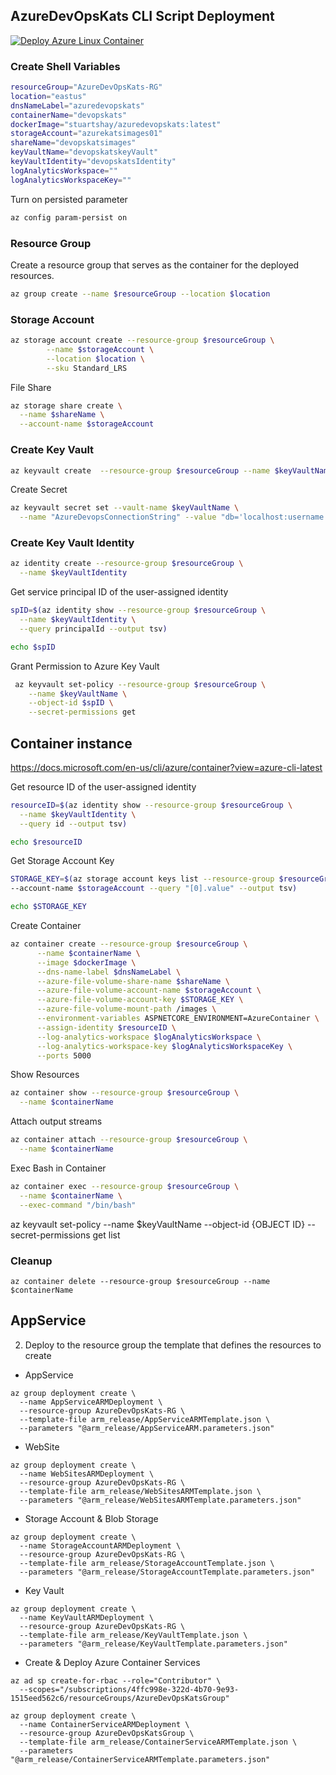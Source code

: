 ## AzureDevOpsKats CLI Script Deployment

[![Deploy Azure Linux Container](https://github.com/stuartshay/AzureDevOpsKats/actions/workflows/deploy-azure-container.yml/badge.svg)](https://github.com/stuartshay/AzureDevOpsKats/actions/workflows/deploy-azure-container.yml)

### Create Shell Variables

```bash
resourceGroup="AzureDevOpsKats-RG"
location="eastus"
dnsNameLabel="azuredevopskats"
containerName="devopskats"
dockerImage="stuartshay/azuredevopskats:latest"
storageAccount="azurekatsimages01"
shareName="devopskatsimages"
keyVaultName="devopskatskeyVault"
keyVaultIdentity="devopskatsIdentity"
logAnalyticsWorkspace=""
logAnalyticsWorkspaceKey=""
```

Turn on persisted parameter

```bash
az config param-persist on
```

### Resource Group

Create a resource group that serves as the container for the deployed resources.

```bash
az group create --name $resourceGroup --location $location
```

### Storage Account

```bash
az storage account create --resource-group $resourceGroup \
        --name $storageAccount \
        --location $location \
        --sku Standard_LRS
```

File Share

```bash
az storage share create \
  --name $shareName \
  --account-name $storageAccount
```

### Create Key Vault

```bash
az keyvault create  --resource-group $resourceGroup --name $keyVaultName --location $location
```

Create Secret

```bash
az keyvault secret set --vault-name $keyVaultName \
  --name "AzureDevopsConnectionString" --value "db='localhost:username:password'"
```

### Create Key Vault Identity

```bash
az identity create --resource-group $resourceGroup \
  --name $keyVaultIdentity
```

Get service principal ID of the user-assigned identity

```bash
spID=$(az identity show --resource-group $resourceGroup \
  --name $keyVaultIdentity \
  --query principalId --output tsv)

echo $spID
```

Grant Permission to Azure Key Vault

```bash
 az keyvault set-policy --resource-group $resourceGroup \
    --name $keyVaultName \
    --object-id $spID \
    --secret-permissions get
```

## Container instance

https://docs.microsoft.com/en-us/cli/azure/container?view=azure-cli-latest

Get resource ID of the user-assigned identity

```bash
resourceID=$(az identity show --resource-group $resourceGroup \
  --name $keyVaultIdentity \
  --query id --output tsv)

echo $resourceID
```

Get Storage Account Key

```bash
STORAGE_KEY=$(az storage account keys list --resource-group $resourceGroup \
--account-name $storageAccount --query "[0].value" --output tsv)

echo $STORAGE_KEY
```

Create Container

```bash
az container create --resource-group $resourceGroup \
      --name $containerName \
      --image $dockerImage \
      --dns-name-label $dnsNameLabel \
      --azure-file-volume-share-name $shareName \
      --azure-file-volume-account-name $storageAccount \
      --azure-file-volume-account-key $STORAGE_KEY \
      --azure-file-volume-mount-path /images \
      --environment-variables ASPNETCORE_ENVIRONMENT=AzureContainer \
      --assign-identity $resourceID \
      --log-analytics-workspace $logAnalyticsWorkspace \
      --log-analytics-workspace-key $logAnalyticsWorkspaceKey \
      --ports 5000
```

Show Resources

```bash
az container show --resource-group $resourceGroup \
  --name $containerName
```

Attach output streams

```bash
az container attach --resource-group $resourceGroup \
  --name $containerName
```

Exec Bash in Container

```bash
az container exec --resource-group $resourceGroup \
  --name $containerName \
  --exec-command "/bin/bash"
```

az keyvault set-policy --name $keyVaultName --object-id {OBJECT ID} --secret-permissions get list

### Cleanup

```
az container delete --resource-group $resourceGroup --name $containerName
```

## AppService

2. Deploy to the resource group the template that defines the resources to create

- AppService

```
az group deployment create \
  --name AppServiceARMDeployment \
  --resource-group AzureDevOpsKats-RG \
  --template-file arm_release/AppServiceARMTemplate.json \
  --parameters "@arm_release/AppServiceARM.parameters.json"
```

- WebSite

```
az group deployment create \
  --name WebSitesARMDeployment \
  --resource-group AzureDevOpsKats-RG \
  --template-file arm_release/WebSitesARMTemplate.json \
  --parameters "@arm_release/WebSitesARMTemplate.parameters.json"
```

- Storage Account & Blob Storage

```
az group deployment create \
  --name StorageAccountARMDeployment \
  --resource-group AzureDevOpsKats-RG \
  --template-file arm_release/StorageAccountTemplate.json \
  --parameters "@arm_release/StorageAccountTemplate.parameters.json"
```

- Key Vault

```
az group deployment create \
  --name KeyVaultARMDeployment \
  --resource-group AzureDevOpsKats-RG \
  --template-file arm_release/KeyVaultTemplate.json \
  --parameters "@arm_release/KeyVaultTemplate.parameters.json"
```

- Create & Deploy Azure Container Services

```
az ad sp create-for-rbac --role="Contributor" \
  --scopes="/subscriptions/4ffc998e-322d-4b70-9e93-1515eed562c6/resourceGroups/AzureDevOpsKatsGroup"
```

```
az group deployment create \
  --name ContainerServiceARMDeployment \
  --resource-group AzureDevOpsKatsGroup \
  --template-file arm_release/ContainerServiceARMTemplate.json \
  --parameters "@arm_release/ContainerServiceARMTemplate.parameters.json"
```
